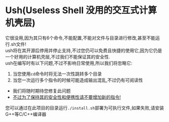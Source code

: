 # Ush(Useless Shell 没用的交互式计算机壳层)
它很没用,因为其只有6个命令,不能配置,不能对文件与目录进行修改,甚至不能运行.sh文件!  
ush将在其开源后停用并停止支持,不过您仍可以免费且快捷的使用它,因为它仍是一个好用的计算机壳层,不过我们不能保证其的安全性.  
ush在编写时有以下问题,不过不影响日常使用,所以我们将忽略它:
1. 当您使用```cd```命令时将无法一次性跳转多个目录
2. 当您一次运行多个指令的时候可能造成输出混乱,不过仍有可阅读性  
- 我们将随时期待您修复此问题
- <u>不过为了保持其的安全性和便携性请不要增加新的指令!</u>

您可以通过在此项目的目录运行```./install.sh```部署为可执行文件,如果失败,请安装G++等C/C++编译器